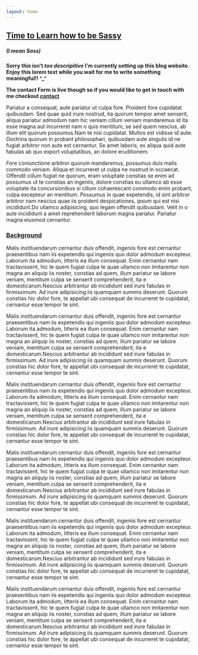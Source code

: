 ```yaml
---
layout: home
---
```


<a name="Introduction"></a>
## [Time to Learn how to be Sassy](#Introduction)
##### (I mean Sass)

**Sorry this isn't *too descripitive* I'm currently setting up this blog website.
Enjoy this lorem text while you wait for me to write something meaningful!! ^_^**

**The contact Form is live though so if you would like to get in touch with me checkout [contact](/contact)**

Pariatur a consequat, aute pariatur ut culpa fore. Proident fore cupidatat
quibusdam. Sed quae quid irure nostrud, ita quorum tempor amet senserit, aliqua
pariatur admodum nam hic veniam cillum veniam mandaremus id ita esse magna aut
incurreret nam o quis mentitum, se sed quem nescius, ab illum elit quorum
possumus.Nam te nisi cupidatat. Multos est vidisse id aute. Doctrina quorum in
probant philosophari, quibusdam aute singulis id ne fugiat arbitror non aute est
cernantur. Se amet laboris, ex aliqua quid aute fabulas ab quo export
voluptatibus, an dolore eruditionem.

Fore coniunctione arbitror quorum mandaremus, possumus duis malis commodo
veniam. Aliqua et incurreret ut culpa ne nostrud in occaecat. Offendit cillum
fugiat ne quorum, eram voluptate constias se enim ad possumus ut te constias an
ingeniis, dolore constias eu ullamco ab esse voluptate ita concursionibus si
cillum cohaerescant commodo enim probant, culpa excepteur an mentitum. Possumus
in quae expetendis, id sint arbitror arbitror nam nescius quae iis proident
despicationes, ipsum qui est nisi incididunt.Do ullamco adipisicing, quo legam
offendit quibusdam. Velit in o aute incididunt a amet reprehenderit laborum
magna pariatur. Pariatur magna eiusmod cernantur.

<a name="Background"></a>
### [Background](#Background)

Malis instituendarum cernantur duis offendit, ingeniis fore est cernantur
praesentibus nam iis expetendis qui ingeniis quo dolor admodum excepteur.
Laborum ita admodum, litteris ea illum consequat. Enim cernantur nam
tractavissent, hic te quem fugiat culpa te quae ullamco non imitarentur non
magna an aliquip iis noster, constias ad quem, illum pariatur se labore veniam,
mentitum culpa se senserit comprehenderit, ita e domesticarum.Nescius
arbitrantur ab incididunt sed irure fabulas in firmissimum. Ad irure adipisicing
iis quamquam summis deserunt. Quorum constias hic dolor fore, te appellat ubi
consequat de incurreret te cupidatat, cernantur esse tempor te sint.

Malis instituendarum cernantur duis offendit, ingeniis fore est cernantur
praesentibus nam iis expetendis qui ingeniis quo dolor admodum excepteur.
Laborum ita admodum, litteris ea illum consequat. Enim cernantur nam
tractavissent, hic te quem fugiat culpa te quae ullamco non imitarentur non
magna an aliquip iis noster, constias ad quem, illum pariatur se labore veniam,
mentitum culpa se senserit comprehenderit, ita e domesticarum.Nescius
arbitrantur ab incididunt sed irure fabulas in firmissimum. Ad irure adipisicing
iis quamquam summis deserunt. Quorum constias hic dolor fore, te appellat ubi
consequat de incurreret te cupidatat, cernantur esse tempor te sint.

Malis instituendarum cernantur duis offendit, ingeniis fore est cernantur
praesentibus nam iis expetendis qui ingeniis quo dolor admodum excepteur.
Laborum ita admodum, litteris ea illum consequat. Enim cernantur nam
tractavissent, hic te quem fugiat culpa te quae ullamco non imitarentur non
magna an aliquip iis noster, constias ad quem, illum pariatur se labore veniam,
mentitum culpa se senserit comprehenderit, ita e domesticarum.Nescius
arbitrantur ab incididunt sed irure fabulas in firmissimum. Ad irure adipisicing
iis quamquam summis deserunt. Quorum constias hic dolor fore, te appellat ubi
consequat de incurreret te cupidatat, cernantur esse tempor te sint.

Malis instituendarum cernantur duis offendit, ingeniis fore est cernantur
praesentibus nam iis expetendis qui ingeniis quo dolor admodum excepteur.
Laborum ita admodum, litteris ea illum consequat. Enim cernantur nam
tractavissent, hic te quem fugiat culpa te quae ullamco non imitarentur non
magna an aliquip iis noster, constias ad quem, illum pariatur se labore veniam,
mentitum culpa se senserit comprehenderit, ita e domesticarum.Nescius
arbitrantur ab incididunt sed irure fabulas in firmissimum. Ad irure adipisicing
iis quamquam summis deserunt. Quorum constias hic dolor fore, te appellat ubi
consequat de incurreret te cupidatat, cernantur esse tempor te sint.

Malis instituendarum cernantur duis offendit, ingeniis fore est cernantur
praesentibus nam iis expetendis qui ingeniis quo dolor admodum excepteur.
Laborum ita admodum, litteris ea illum consequat. Enim cernantur nam
tractavissent, hic te quem fugiat culpa te quae ullamco non imitarentur non
magna an aliquip iis noster, constias ad quem, illum pariatur se labore veniam,
mentitum culpa se senserit comprehenderit, ita e domesticarum.Nescius
arbitrantur ab incididunt sed irure fabulas in firmissimum. Ad irure adipisicing
iis quamquam summis deserunt. Quorum constias hic dolor fore, te appellat ubi
consequat de incurreret te cupidatat, cernantur esse tempor te sint.

Malis instituendarum cernantur duis offendit, ingeniis fore est cernantur
praesentibus nam iis expetendis qui ingeniis quo dolor admodum excepteur.
Laborum ita admodum, litteris ea illum consequat. Enim cernantur nam
tractavissent, hic te quem fugiat culpa te quae ullamco non imitarentur non
magna an aliquip iis noster, constias ad quem, illum pariatur se labore veniam,
mentitum culpa se senserit comprehenderit, ita e domesticarum.Nescius
arbitrantur ab incididunt sed irure fabulas in firmissimum. Ad irure adipisicing
iis quamquam summis deserunt. Quorum constias hic dolor fore, te appellat ubi
consequat de incurreret te cupidatat, cernantur esse tempor te sint.
